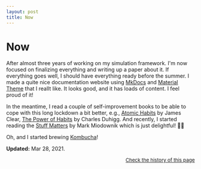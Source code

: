 ```yaml
---
layout: post
title: Now
---
```


# Now

After almost three years of working on my simulation framework. I'm now focused on finalizing everything and writing up a paper about it. If everything goes well, I should have everything ready before the summer. I made a quite nice documentation website using [MkDocs](https://www.mkdocs.org) and [Material Theme](https://squidfunk.github.io/mkdocs-material/) that I reallt like. It looks good, and it has loads of content. I feel proud of it! 

In the meantime, I read a couple of self-improvement books to be able to cope with this long lockdown a bit better, e.g., [Atomic Habits](https://jamesclear.com/atomic-habits) by James Clear, [The Power of Habits](https://charlesduhigg.com/the-power-of-habit/) by Charles Duhigg. And recently, I started reading the [Stuff Matters](https://www.hmhbooks.com/shop/books/Stuff-Matters/9780544483941) by Mark Miodownik which is just delightful! 👌🏼

Oh, and I started brewing [Kombucha](https://en.wikipedia.org/wiki/Kombucha?wprov=sfti1)!

**Updated:** Mar 28, 2021.

<div align="right"><a style="font-size:small;" href="https://github.com/amirmasoudabdol/amirmasoudabdol.name/blob/gh-pages/now.md">Check the history of this page</a></div>